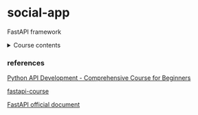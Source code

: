 # social-app
FastAPI framework

<details><summary>Course contents</summary>
<p>
	Intro
	Project Overview
	Mac Python Installation
	Mac VS Code install and setup
	Windows Python Installation
	Windows VS Code install and setup
	Python virtual Env Basics
	Virtual Env on windows
	Virtual Env on Mac
	Install dependencies w/ pip
	Starting FastAPI
	Path Operations
	Intro toman
	HTTP Requests
	Schema Validation with Pydantic
	CRUD Operations
	Storing in Array
	Creating
	Postman Collections & saving requests
	Retrieve One
	Path order Matters
	Changing response Status Codes
	Deleting
	Updating
	Automatic Documentation
	Python packages
	Database Intro
	Postgres Windows Install
	Postgres Mac Install
	Database Schema & Tables
	Managing Postgres with PgAdmin GUI
	Your first SQL Query
	Filter results with "where"
	SQL Operators
	IN
	Pattern matching with LIKE
	Ordering Results
	LIMIT & OFFSET
	Modifying Data
	Setup App Database
	Connecting to database w/ Python
	Database CRUD
	ORM intro
	SQLALCHEMY setup
	Adding CreatedAt Column
	Get All
	Create
	Get by ID
	Delete
	Update
	Pydantic vs ORM Models
	Pydantic Models Deep Dive
	Response Model
	Creating Users Table
	User Registration Path Operation
	Hashing Passwords
	Refractor Hashing Logic
	Get User by ID
	FastAPI Routers
	Router Prefix
	Router Tags
	JWT Token Basics
	Login Process  
	Creating Token
	OAuth2 PasswordRequestForm
	Verify user is Logged In
	Fixing Bugs
	Protecting Routes
	Test Expired Token
	Fetching User in Protected Routes
	Postman advanced Features
	SQL Relationship Basics
	Postgres Foreign Keys
	SQLAlchemy Foreign Keys
	Update Schema to include User
	Assigning Owner id when creating new
	Delete and Update only your own
	Only Retrieving Logged in User's
	Sqlalchemy Relationships
	Query Parameters
	Cleanup our main.py file
	Env Variables
	Vote/Like Theory
	Votes Table
	Votes Sqlalchemy
	Votes Route
	SQL Joins
	Joins in SqlAlchemy
	Get One with Joins
	What is a database migration tool
	Alembic Setup
	Disable SqlAlchemy create Engine
	What is CORS?
	Git PreReqs
	Git Install
	Github
	Heroku intro
	Create Heroku App
	Heroku procfile
	Adding a Postgres database
	Env Variables in Heroku
	Alembic migrations on Heroku Postgres instance
	Pushing changed to production
	Create an Ubuntu VM
	Update packages
	Install Python
	Install Postgres & setup password
	Postgres Config
	Create new user and setup python evironment
	Env Variables
	Alembic migrations on production database
	Gunicorn
	Creating a Systemd service
	NGINX
	Setting up Domain name
	SSL/HTTPS
	NGINX enable
	Firewall
	Pushing code changes to Production
	Dockerfile
	Docker Compose
	Postgres Container
	Bind Mounts
	Dockerhub
	Production vs Development
	Testing Intro
	Writing your first test
	The -s & -v flags
	Testing more functions
	Parametrize
	Testing Classes
	Fixtures
	Combining Fixtures + Parametrize
	Testing Exceptions
	FastAPI TestClient
	Pytest flags
	Test create user
	Setup testing database
	Create & destroy database after each test
	More Fixtures to handle database interaction
	Trailing slashes in path
	Fixture scope
	Test user fixture
	Test/validate token
	Conftest.py
	Testing
	CI/CD intro
	Github Actions
	Creating Jobs
	setup python/dependencies/pytest
	Env variables
	Github Secrets
	Testing database
	Building Docker images
	Deploy to heroku
	Failing tests in pipeline
	Deploy to Ubuntu
</p>
</details>

### references

[Python API Development - Comprehensive Course for Beginners](https://www.youtube.com/watch?v=0sOvCWFmrtA)

[fastapi-course](https://github.com/Sanjeev-Thiyagarajan/fastapi-course)

[FastAPI official document]()